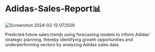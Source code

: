 # Adidas-Sales-Report📊
![Screenshot 2024-02-12 072509](https://github.com/Nate374/Adidas-Sales-Report/assets/156354640/7b05ad11-21d3-4764-a172-07176489a162)

Predicted future sales trends using forecasting models to inform Adidas' strategic planning, thereby identifying growth opportunities and underperforming sectors by analyzing Adidas sales data.
